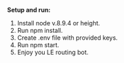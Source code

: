**Setup and run:**

1. Install node v.8.9.4 or height.
2. Run npm install.
3. Create .env file with provided keys.
4. Run npm start.
5. Enjoy you LE routing bot.